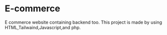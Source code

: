 # E-commerce
E commerce website containing backend too.
This project is made by using HTML,Tailwaind,Javascript,and php.
